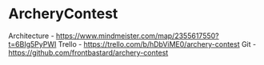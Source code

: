 # ArcheryContest

Architecture - https://www.mindmeister.com/map/2355617550?t=6BIg5PyPWI
Trello - https://trello.com/b/hDbViME0/archery-contest
Git - https://github.com/frontbastard/archery-contest
